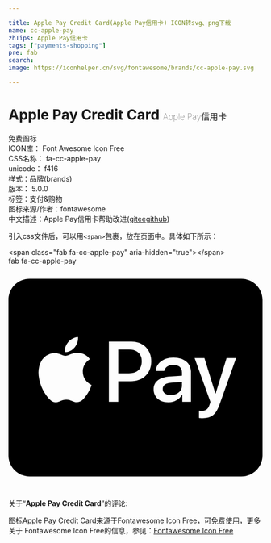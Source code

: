 ```yaml
---

title: Apple Pay Credit Card(Apple Pay信用卡) ICON转svg、png下载
name: cc-apple-pay
zhTips: Apple Pay信用卡
tags: ["payments-shopping"]
pre: fab
search: 
image: https://iconhelper.cn/svg/fontawesome/brands/cc-apple-pay.svg

---
```


# Apple Pay Credit Card  <small style="font-size: 60%;font-weight: 100">Apple Pay信用卡</small>


<div class="detail-page">
<p>
<span><span class="badge-success badge">免费图标</span> </span>
<br/>
<span>
ICON库：
<span class="badge-secondary badge">Font Awesome Icon Free</span> 
</span>
<br/>
<span>
CSS名称：
<span class="badge-secondary badge">fa-cc-apple-pay</span> 
</span>
<br/>
<span>
unicode：
<span class="badge-secondary badge">f416</span> 
<copy-btn content='f416' btn-title=""></copy-btn>
<copy-btn :content='String.fromCodePoint(parseInt("f416", 16))' btn-title="复制U"></copy-btn>
</span><br/><span>样式：<span class="badge-light badge">品牌(brands)</span></span>
<br/>
<span>
版本：
<span class="badge-secondary badge">5.0.0</span> 
</span><br/><span>标签：<span class="badge-light badge"><router-link to="/tags/payments-shopping.html">支付&购物</router-link></span></span>
<br/>
<span>图标来源/作者：<span class="badge-light badge">fontawesome</span></span> 
<br/>
<span class="zh-detail">中文描述：<span class="badge-primary badge">Apple Pay信用卡</span><span class="help-link"><span>帮助改进</span>(<a href="https://gitee.com/liuwave/icon-helper/edit/master/json/fontawesome/brands/cc-apple-pay.json" target="_blank" rel="noopener noreferrer">gitee</a><a href="https://github.com/liuwave/icon-helper/edit/master/json/fontawesome/brands/cc-apple-pay.json" target="_blank" rel="noopener noreferrer">github</a></span>)</span><br/>
</p>
</div>
<div class="alert alert-dark">
  <i class="fab fa-cc-apple-pay fa-xs"></i>
  <i class="fab fa-cc-apple-pay fa-sm"></i>
  <i class="fab fa-cc-apple-pay fa-lg"></i>
  <i class="fab fa-cc-apple-pay fa-2x"></i>
  <i class="fab fa-cc-apple-pay fa-3x"></i>
  <i class="fab fa-cc-apple-pay fa-5x"></i>
  <i class="fab fa-cc-apple-pay fa-7x"></i>
</div>
<div>
  <p>引入css文件后，可以用<code>&lt;span&gt;</code>包裹，放在页面中。具体如下所示：    
  </p>
  <div class="alert alert-primary" style="font-size: 14px">
    &lt;span class="fab fa-cc-apple-pay" aria-hidden="true"&gt;&lt;/span&gt;
    <copy-btn content='<span class="fab fa-cc-apple-pay" aria-hidden="true"></span>'></copy-btn>
  </div>
  <div class="alert alert-secondary">
    <i class="fab fa-cc-apple-pay"
    style="font-size: 24px"
    aria-hidden="true"></i> fab fa-cc-apple-pay
    <copy-btn content="fab fa-cc-apple-pay" btn-title="复制图标名称"></copy-btn>
  </div>
</div>
<div id="svg" class="svg-wrap">
<svg xmlns="http://www.w3.org/2000/svg" viewBox="0 0 576 512"><path d="M302.2 218.4c0 17.2-10.5 27.1-29 27.1h-24.3v-54.2h24.4c18.4 0 28.9 9.8 28.9 27.1zm47.5 62.6c0 8.3 7.2 13.7 18.5 13.7 14.4 0 25.2-9.1 25.2-21.9v-7.7l-23.5 1.5c-13.3.9-20.2 5.8-20.2 14.4zM576 79v352c0 26.5-21.5 48-48 48H48c-26.5 0-48-21.5-48-48V79c0-26.5 21.5-48 48-48h480c26.5 0 48 21.5 48 48zM127.8 197.2c8.4.7 16.8-4.2 22.1-10.4 5.2-6.4 8.6-15 7.7-23.7-7.4.3-16.6 4.9-21.9 11.3-4.8 5.5-8.9 14.4-7.9 22.8zm60.6 74.5c-.2-.2-19.6-7.6-19.8-30-.2-18.7 15.3-27.7 16-28.2-8.8-13-22.4-14.4-27.1-14.7-12.2-.7-22.6 6.9-28.4 6.9-5.9 0-14.7-6.6-24.3-6.4-12.5.2-24.2 7.3-30.5 18.6-13.1 22.6-3.4 56 9.3 74.4 6.2 9.1 13.7 19.1 23.5 18.7 9.3-.4 13-6 24.2-6 11.3 0 14.5 6 24.3 5.9 10.2-.2 16.5-9.1 22.8-18.2 6.9-10.4 9.8-20.4 10-21zm135.4-53.4c0-26.6-18.5-44.8-44.9-44.8h-51.2v136.4h21.2v-46.6h29.3c26.8 0 45.6-18.4 45.6-45zm90 23.7c0-19.7-15.8-32.4-40-32.4-22.5 0-39.1 12.9-39.7 30.5h19.1c1.6-8.4 9.4-13.9 20-13.9 13 0 20.2 6 20.2 17.2v7.5l-26.4 1.6c-24.6 1.5-37.9 11.6-37.9 29.1 0 17.7 13.7 29.4 33.4 29.4 13.3 0 25.6-6.7 31.2-17.4h.4V310h19.6v-68zM516 210.9h-21.5l-24.9 80.6h-.4l-24.9-80.6H422l35.9 99.3-1.9 6c-3.2 10.2-8.5 14.2-17.9 14.2-1.7 0-4.9-.2-6.2-.3v16.4c1.2.4 6.5.5 8.1.5 20.7 0 30.4-7.9 38.9-31.8L516 210.9z"/></svg>
</div>
<detail full-name='fa-cc-apple-pay'></detail>
<div class="icon-detail__container">
<p>关于“<b>Apple Pay Credit Card</b>”的评论:</p>
</div>
<Vssue title="关于“Apple Pay Credit Card”的评论" />    
<div><p>图标Apple Pay Credit Card来源于Fontawesome Icon Free，可免费使用，更多关于  Fontawesome Icon Free的信息，参见：<a target="_blank" href="https://iconhelper.cn/fontawesome.html">Fontawesome Icon Free</a>
</p></div>
